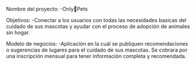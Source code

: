 Nombre del proyecto:
-Only🐾Pets  

Objetivos:
-Conectar a los usuarios con todas las necesidades basicas del cuidado de sus mascotas y ayudar con el proceso de adopción de animales sin hogar. 

Modelo de negocios:
-Aplicación en la cuál se publiquen recomendaciones o sugerencias de lugares para el cuidado de sus mascotas. Se cobrara por una inscripción mensual para tener información completa y recomendada.
